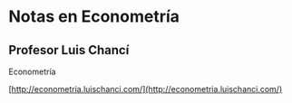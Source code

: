 # Notas en Econometría
## Profesor Luis Chancí

Econometría

[http://econometria.luischanci.com/](http://econometria.luischanci.com/)
